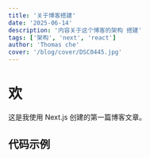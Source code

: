 ```yaml
---
title: '关于博客搭建'
date: '2025-06-14'
description: '内容关于这个博客的架构 搭建'
tags: ['架构', 'next', 'react']
author: 'Thomas che'
cover: '/blog/cover/DSC0445.jpg'
---
```


# 欢

这是我使用 Next.js 创建的第一篇博客文章。

## 代码示例
